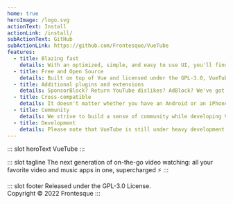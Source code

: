 ```yaml
---
home: true
heroImage: /logo.svg
actionText: Install
actionLink: /install/
subActionText: GitHub
subActionLink: https://github.com/Frontesque/VueTube
features:
  - title: Blazing fast
    details: With an optimized, simple, and easy to use UI, you'll find that using VueTube feels right at home.
  - title: Free and Open Source
    details: Built on top of Vue and licensed under the GPL-3.0, VueTube is free and open source, and will never track you or ask for payment.
  - title: Additional plugins and extensions
    details: SponsorBlock? Return YouTube dislikes? AdBlock? We've got it all.
  - title: Cross-compatible
    details: It doesn't matter whether you have an Android or an iPhone, VueTube works anywhere, anywhere.
  - title: Community
    details: We strive to build a sense of community while developing VueTube. Join our Discord or Reddit to leave your feedback!
  - title: Development
    details: Please note that VueTube is still under heavy development and may undergo changes.
---
```


::: slot heroText
VueTube
:::

::: slot tagline
The next generation of on-the-go video watching: all your favorite video and music apps in one, supercharged ⚡
:::

::: slot footer
Released under the GPL-3.0 License.<br>
Copyright © 2022 Frontesque
:::
